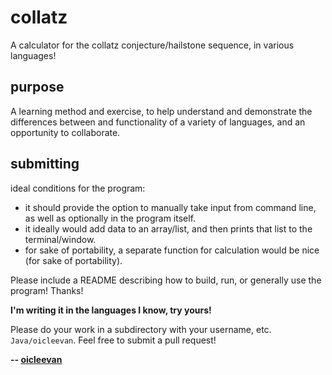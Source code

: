 # collatz
A calculator for the collatz conjecture/hailstone sequence, in various languages!

## purpose

A learning method and exercise, to help understand and demonstrate the differences between and functionality of a variety of languages, and an opportunity to collaborate.

## submitting

ideal conditions for the program:

- it should provide the option to manually take input from command line, as well as optionally in the program itself.
- it ideally would add data to an array/list, and then prints that list to the terminal/window.
- for sake of portability, a separate function for calculation would be nice (for sake of portability).

Please include a README describing how to build, run, or generally use the program! Thanks!

**I'm writing it in the languages I know, try yours!**

Please do your work in a subdirectory with your username, etc. `Java/oicleevan`. Feel free to submit a pull request!

**-- [oicleevan](https://oicleevan.github.io/)**
